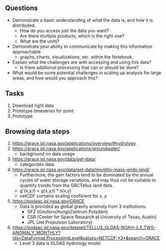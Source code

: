 ## Questions

* Demonstrate a basic understanding of what the data is, and how it is distributed.
	* How do you access just the data you want?
	* Are there multiple products, which is the right one?
	* What are the units?
* Demonstrate your ability to communicate by making this information approachable
	* graphs, charts, visualizations, etc. within the Notebook.
* Explain what the challenges are with accessing and using this data?
	* Is there additional processing that can or should be done?
* What would be some potential challenges in scaling up analysis for large areas, and how
would you approach this?

## Tasks

1. Download right data
2. Prototype timeseries for point
3. Prototype 

## Browsing data steps

1. https://grace.jpl.nasa.gov/applications/overview/#hydrology
2. https://grace.jpl.nasa.gov/applications/groundwater/
	* background on data usage
3. https://grace.jpl.nasa.gov/data/get-data/
	* categorizes data
4. https://grace.jpl.nasa.gov/data/get-data/monthly-mass-grids-land/
	* Furthermore, the gain factors tend to be dominated by the annual cycles of water storage variations, and may thus not be suitable to quantify trends from the GRCTellus land data.
	* g'(x,y,t) = g(x,y,t) * s(x,y)
	* netCDF contains scaling cooficient for x, y
5. https://podaac.jpl.nasa.gov/GRACE
	* Data is provided as global gravity anomoly from 3 institutions:
		* GFZ (GeoforschungsZentrum Potsdam)
		* CSR (Center for Space Research at University of Texas, Austin)
		* JPL (Jet Propulsion Laboratory)
6. https://podaac.jpl.nasa.gov/dataset/TELLUS_GLDAS-NOAH-3.3_TWS-ANOMALY_MONTHLY?ids=DataFormat:ProcessingLevel&values=NETCDF:*3*&search=GRACE
	* Level 3 data is GLDAS hydrology model
